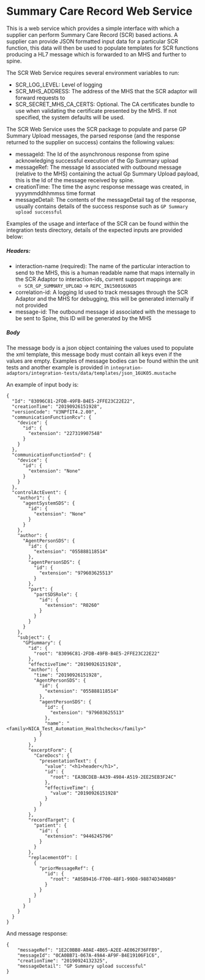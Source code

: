# Summary Care Record Web Service
 This is a web service which provides a simple interface with which 
a supplier can perform Summary Care Record (SCR) based actions. A supplier can provide JSON formatted input data 
for a particular SCR function, this data will then be used to populate templates for SCR functions producing
 a HL7 message which is forwarded to an MHS and further to spine.
 
The SCR Web Service requires several environment variables to run:

* SCR_LOG_LEVEL: Level of logging 
* SCR_MHS_ADDRESS: The address of the MHS that the SCR adaptor will forward requests to
* SCR_SECRET_MHS_CA_CERTS: Optional. The CA certificates bundle to use when validating the certificate presented by the MHS. If
not specified, the system defaults will be used.


The SCR Web Service uses the SCR package to populate and parse GP Summary Upload messages, the parsed response 
(and the response returned to the supplier on success) contains the following values:

- messageId: The Id of the asynchronous response from spine acknowledging successful execution of the Gp Summary 
upload
- messageRef: The message Id associated with outbound message (relative to the MHS) containing the 
actual Gp Summary Upload payload, this is the Id of the message received by spine.
- creationTime: The time the async response message was created, in yyyymmddhhmmss time format
- messageDetail: The contents of the messageDetail tag of the response, usually contains details of the 
success response such as `GP Summary upload successful`  


Examples of the usage and interface of the SCR can be found within the integration tests directory, details of the
 expected inputs are provided below:

##### Headers:
- interaction-name (required): The name of the particular interaction to send to the MHS, this is a human readable name that 
maps internally in the SCR Adaptor to interaction-ids, current support mappings are:
    - `SCR_GP_SUMMARY_UPLOAD` -> `REPC_IN150016UK05`
- correlation-id: A logging Id used to track messages through the SCR Adaptor and the MHS for debugging, this will
be generated internally if not provided 
- message-id: The outbound message id associated with the message to be sent to Spine, this ID will be generated
by the MHS

##### Body
The message body is a json object containing the values used to populate the xml template, this message body must
contain all keys even if the values are empty. Examples of message bodies can be found within the unit tests and 
another example is provided in `integration-adaptors/integration-tests/data/templates/json_16UK05.mustache`


An example of input body is:

````
{
  "Id": "83096C81-2FDB-49FB-B4E5-2FFE23C22E22",
  "creationTime": "20190926151928",
  "versionCode": "V3NPfIT4.2.00",
  "communicationFunctionRcv": {
    "device": {
      "id": {
        "extension": "227319907548"
      }
    }
  },
  "communicationFunctionSnd": {
    "device": {
      "id": {
        "extension": "None"
      }
    }
  },
  "controlActEvent": {
    "author1": {
      "agentSystemSDS": {
        "id": {
          "extension": "None"
        }
      }
    },
    "author": {
      "AgentPersonSDS": {
        "id": {
          "extension": "055888118514"
        },
        "agentPersonSDS": {
          "id": {
            "extension": "979603625513"
          }
        },
        "part": {
          "partSDSRole": {
            "id": {
              "extension": "R0260"
            }
          }
        }
      }
    },
    "subject": {
      "GPSummary": {
        "id": {
          "root": "83096C81-2FDB-49FB-B4E5-2FFE23C22E22"
        },
        "effectiveTime": "20190926151928",
        "author": {
          "time": "20190926151928",
          "AgentPersonSDS": {
            "id": {
              "extension": "055888118514"
            },
            "agentPersonSDS": {
              "id": {
                "extension": "979603625513"
              },
              "name": "<family>NICA_Test_Automation_Healthchecks</family>"
            }
          }
        },
        "excerptForm": {
          "CareDocs": {
            "presentationText": {
              "value": "<h1>header</h1>",
              "id": {
                "root": "EA3BCDEB-A439-4984-A519-2EE25EB3F24C"
              },
              "effectiveTime": {
                "value": "20190926151928"
              }
            }
          }
        },
        "recordTarget": {
          "patient": {
            "id": {
              "extension": "9446245796"
            }
          }
        },
        "replacementOf": [
          {
            "priorMessageRef": {
              "id": {
                "root": "A05B9416-F700-48F1-99D8-98874D3406B9"
              }
            }
          }
        ]
      }
    }
  }
}
````

And message response:

````
{
    "messageRef": "1E2C0BB8-A0AE-4B65-A2EE-AE062F36FFB9",
    "messageId": "0CA0BB71-067A-49A4-AF9F-B4E19106F1C6",
    "creationTime": "20190924132325",
    "messageDetail": "GP Summary upload successful"
}
````